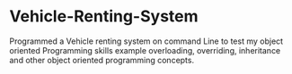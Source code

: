 # Vehicle-Renting-System

Programmed a Vehicle renting system on command Line to test my object oriented Programming skills example overloading, overriding, inheritance and other object oriented programming concepts.
